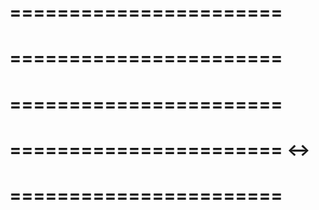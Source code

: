 =======================
=======================
=======================
=======================
=======================
=======================
======================= <->
=======================
=======================
=======================